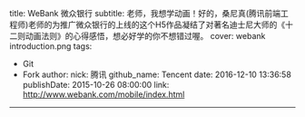 title: WeBank 微众银行
subtitle: 老师，我想学动画！好的，桑尼真(腾讯前端工程师)老师的为推广微众银行的上线的这个H5作品凝结了对著名迪士尼大师的《十二则动画法则》的心得感悟，想必好学的你不想错过喔。
cover: webank introduction.png
tags:
  - Git
  - Fork
author:
  nick: 腾讯
  github_name: Tencent
date: 2016-12-10 13:36:58
publishDate: 2015-10-26 08:00:00
link: http://www.webank.com/mobile/index.html
---

<!-- more -->
